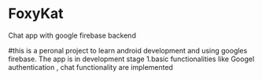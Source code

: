 # FoxyKat
Chat app with google firebase backend 

#this is a peronal project to learn android development and using googles firebase.
The app is in development stage
1.basic functionalities like Googel authentication , chat functionality are implemented
